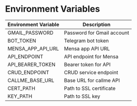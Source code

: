 # Environment Variables

| Environment Variable | Description               |
|----------------------|---------------------------|
| GMAIL_PASSWORD       | Password for Gmail account|
| BOT_TOKEN            | Telegram bot token        |
| MENSA_APP_API_URL    | Mensa app API URL         |
| API_ENDPOINT         | API endpoint for Mensa    |
| API_BEARER_TOKEN     | Bearer token for API      |
| CRUD_ENDPOINT        | CRUD service endpoint     |
| CALLME_BASE_URL      | Base URL for callme API   |
| CERT_PATH            | Path to SSL certificate   |
| KEY_PATH             | Path to SSL key           |
